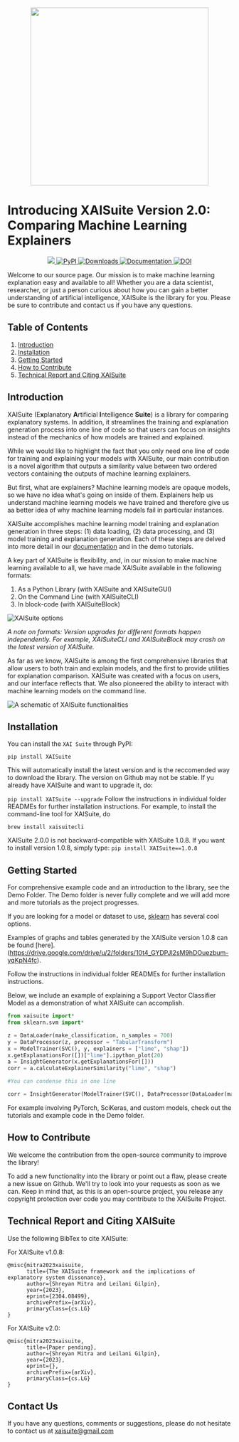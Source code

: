 <p align="center">
    <br>
    <img src="https://user-images.githubusercontent.com/66180831/209478341-a1b4d80b-dbcb-448c-a3e0-109e27590ec5.png" width="400"/>
    <br>
<p>

# Introducing XAISuite Version 2.0: Comparing Machine Learning Explainers


<div align="center">
  <a href="#">
  <img src="https://img.shields.io/badge/Python-3.7, 3.8, 3.9, 3.10-blue">
  </a>
  
  <a href="https://pypi.python.org/pypi/XAISuite">
  <img alt="PyPI" src="https://img.shields.io/pypi/v/XAISuite"/>
  </a>
  
  <a href="https://pepy.tech/project/XAISuite">
  <img alt="Downloads" src="https://static.pepy.tech/badge/xaisuite">   
  </a>
  
  <a href="https://github.com/11301858/XAISuite">
  <img alt="Documentation" src="https://github.com/11301858/XAISuite/actions/workflows/docs.yml/badge.svg"/>
  </a>
  
  
  <a href="https://arxiv.org/abs/2304.08499">
  <img alt="DOI" src="https://zenodo.org/badge/DOI/10.48550/ARXIV.2304.08499.svg"/>
  </a>

</div>

Welcome to our source page. Our mission is to make machine learning explanation easy and available to all! Whether you are a data scientist, researcher, or just a person curious about how you can gain a better understanding of artificial intelligence, XAISuite is the library for you. Please be sure to contribute and contact us if you have any questions. 

## Table of Contents
1. [Introduction](#introduction)
2. [Installation](#installation)
3. [Getting Started](#getting-started)
4. [How to Contribute](#how-to-contribute)
5. [Technical Report and Citing XAISuite](#technical-report-and-citing-xaisuite)


## Introduction

XAISuite (E<b>x</b>planatory <b>A</b>rtificial <b>I</b>ntelligence <b>Suite</b>) is a library for comparing explanatory systems. In addition, it streamlines the training and explanation generation process into one line of code so that users can focus on insights instead of the mechanics of how models are trained and explained. 

While we would like to highlight the fact that you only need one line of code for training and explaining your models with XAISuite, our main contribution is a novel algorithm that outputs a similarity value between two ordered vectors containing the outputs of machine learning explainers. 

But first, what are explainers? Machine learning models are opaque models, so we have no idea what's going on inside of them. Explainers help us understand machine learning models we have trained and therefore give us aa better idea of why machine learning models fail in particular instances.

XAISuite accomplishes machine learning model training and explanation generation in three steps: (1) data loading, (2) data processing, and (3) model training and explanation generation. Each of these steps are delved into more detail in our [documentation](https://11301858.github.io/XAISuite) and in the demo tutorials. 

A key part of XAISuite is flexibility, and, in our mission to make machine learning available to all, we have made XAISuite available in the following formats:

1. As a Python Library (with XAISuite and XAISuiteGUI)
2. On the Command Line (with XAISuiteCLI)
3. In block-code (with XAISuiteBlock)

![XAISuite options](https://user-images.githubusercontent.com/66180831/222034540-5ae92a6f-2100-4c5c-ad60-aa47857fef4c.png)

*A note on formats: Version upgrades for different formats happen independently. For example, XAISuiteCLI and XAISuiteBlock may crash on the latest version of XAISuite.* 


As far as we know, XAISuite is among the first comprehensive libraries that allow users to both train and explain models, and the first to provide utilities for explanation comparison. XAISuite was created with a focus on users, and our interface reflects that. We also pioneered the ability to interact with machine learning models on the command line. 

![A schematic of XAISuite functionalities](https://github.com/11301858/XAISuite/assets/66180831/c613e71b-6fa8-4d06-91cb-b8b0f3edb016)


## Installation

You can install the ``XAI Suite`` through PyPI:

``
pip install XAISuite
``

This will automatically install the latest version and is the reccomended way to download the library. The version on Github may not be stable. If yu already have XAISuite and want to upgrade it, do:

``
pip install XAISuite --upgrade
``
Follow the instructions in individual folder READMEs for further installation instructions. For example, to install the command-line tool for XAISuite, do


``
brew install xaisuitecli
``

XAISuite 2.0.0 is not backward-compatible with XAISuite 1.0.8. If you want to install version 1.0.8, simply type:
``
pip install XAISuite==1.0.8
``

## Getting Started

For comprehensive example code and an introduction to the library, see the Demo Folder. The Demo folder is never fully complete and we will add more and more tutorials as the project progresses.

If you are looking for a model or dataset to use, [sklearn](https://scikit-learn.org/stable/) has several cool options.

Examples of graphs and tables generated by the XAISuite version 1.0.8 can be found [here].(https://drive.google.com/drive/u/2/folders/10t4_GYDPJl2sM9hDOuezbum-yqKpN4fc).

Follow the instructions in individual folder READMEs for further installation instructions.

Below, we include an example of explaining a Support Vector Classifier Model as a demonstration of what XAISuite can accomplish.

```python
from xaisuite import*
from sklearn.svm import*

z = DataLoader(make_classification, n_samples = 700)
y = DataProcessor(z, processor = "TabularTransform")
x = ModelTrainer(SVC(), y, explainers = ["lime", "shap"])
x.getExplanationsFor([])["lime"].ipython_plot(20)
a = InsightGenerator(x.getExplanationsFor([]))
corr = a.calculateExplainerSimilarity("lime", "shap")

#You can condense this in one line

corr = InsightGenerator(ModelTrainer(SVC(), DataProcessor(DataLoader(make_classification, n_samples = 700) , processor = "TabularTransform"), explainers = ["lime", "shap"]).getExplanationsFor([])).calculateExplainerSimilarity("lime", "shap")
```

For example involving PyTorch, SciKeras, and custom models, check out the tutorials and example code in the Demo folder. 

## How to Contribute

We welcome the contribution from the open-source community to improve the library!

To add a new functionality into the library or point out a flaw, please create a new issue on Github. We'll try to look into your requests as soon as we can. Keep in mind that, as this is an open-source project, you release any copyright protection over code you may contribute to the XAISuite Project.

## Technical Report and Citing XAISuite
Use the following BibTex to cite XAISuite:

For XAISuite v1.0.8:
```
@misc{mitra2023xaisuite,
      title={The XAISuite framework and the implications of explanatory system dissonance}, 
      author={Shreyan Mitra and Leilani Gilpin},
      year={2023},
      eprint={2304.08499},
      archivePrefix={arXiv},
      primaryClass={cs.LG}
}
```
For XAISuite v2.0:
```
@misc{mitra2023xaisuite,
      title={Paper pending}, 
      author={Shreyan Mitra and Leilani Gilpin},
      year={2023},
      eprint={},
      archivePrefix={arXiv},
      primaryClass={cs.LG}
}
```


## Contact Us
If you have any questions, comments or suggestions, please do not hesitate to contact us at xaisuite@gmail.com 
